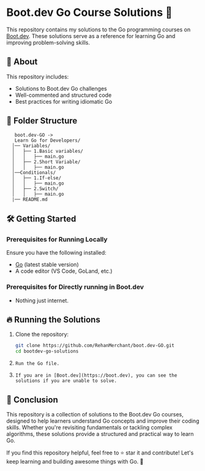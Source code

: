# Boot.dev Go Course Solutions 🚀

This repository contains my solutions to the Go programming courses on [Boot.dev](https://boot.dev). These solutions serve as a reference for learning Go and improving problem-solving skills.

## 📌 About
This repository includes:
- Solutions to Boot.dev Go challenges
- Well-commented and structured code
- Best practices for writing idiomatic Go

## 📁 Folder Structure

       boot.dev-GO ->
       Learn Go for Developers/     
      │── Variables/   
      │   ├── 1.Basic variables/     
      │   │   ├── main.go       
      │   ├── 2.Short Variable/         
      │   │   ├── main.go        
      │──Conditionals/       
      │   ├── 1.If-else/         
      │   │   ├── main.go        
      │   ├── 2.Switch/          
      │   │   ├── main.go   
      |── README.md                                
                  
## 🛠️ Getting Started
### Prerequisites for Running Locally
Ensure you have the following installed:
- [Go](https://go.dev/dl/) (latest stable version)
- A code editor (VS Code, GoLand, etc.)

### Prerequisites for Directly running in Boot.dev
- Nothing just internet.


## 🔥 Running the Solutions
1. Clone the repository:
   ```sh
   git clone https://github.com/RehanMerchant/boot.dev-GO.git
   cd bootdev-go-solutions

2.     Run the Go file.
3.     If you are in [Boot.dev](https://boot.dev), you can see the solutions if you are unable to solve.



## 🎯 Conclusion

This repository is a collection of solutions to the Boot.dev Go courses, designed to help learners understand Go concepts and improve their coding skills. Whether you're revisiting fundamentals or tackling complex algorithms, these solutions provide a structured and practical way to learn Go.  

If you find this repository helpful, feel free to ⭐ star it and contribute! Let's keep learning and building awesome things with Go. 🚀  

